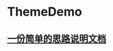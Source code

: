 # ThemeDemo



## [一份简单的思路说明文档](http://www.auu.space/2017/02/14/iOS-APP%E6%8D%A2%E8%82%A4%E5%8A%9F%E8%83%BD%E7%9A%84%E5%AE%9E%E7%8E%B0/)

